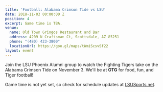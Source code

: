 ```yaml
---
title: 'Football: Alabama Crimson Tide vs LSU'
date: 2018-11-03 00:00:00 Z
position: 4
excerpt: Game time is TBA.
venue:
  name: Old Town Gringos Restaurant and Bar
  address: 4209 N Craftsman Ct, Scottsdale, AZ 85251
  phone: "(480) 423-3800"
  locationUrl: https://goo.gl/maps/tWmiScsvSf22
layout: event
---
```


Join the LSU Phoenix Alumni group to watch the Fighting Tigers take on the Alabama Crimson Tide on November 3. We'll be at **OTG** for food, fun, and Tiger football!

Game time is not yet set, so check for schedule updates at [LSUSports.net](http://www.lsusports.net/SportSelect.dbml?SPID=2164&SPSID=27811&DB_OEM_ID=5200).